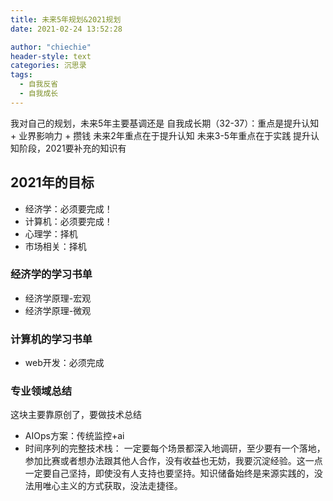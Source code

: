 ```yaml
---
title: 未来5年规划&2021规划
date: 2021-02-24 13:52:28

author: "chiechie"
header-style: text
categories: 沉思录
tags:
  - 自我反省
  - 自我成长
---
```


我对自己的规划，未来5年主要基调还是 自我成长期（32-37）：重点是提升认知 + 业界影响力 + 攒钱
未来2年重点在于提升认知
未来3-5年重点在于实践
提升认知阶段，2021要补充的知识有

## 2021年的目标
- 经济学：必须要完成！
- 计算机：必须要完成！
- 心理学：择机
- 市场相关：择机

### 经济学的学习书单
- 经济学原理-宏观
- 经济学原理-微观

### 计算机的学习书单
- web开发：必须完成

### 专业领域总结
这块主要靠原创了，要做技术总结
- AIOps方案：传统监控+ai
- 时间序列的完整技术栈：
  一定要每个场景都深入地调研，至少要有一个落地，参加比赛或者想办法跟其他人合作，没有收益也无妨，我要沉淀经验。这一点一定要自己坚持，即使没有人支持也要坚持。知识储备始终是来源实践的，没法用唯心主义的方式获取，没法走捷径。

